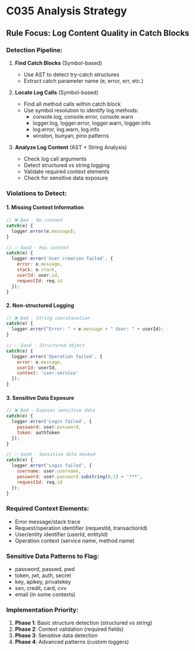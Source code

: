 # C035 Analysis Strategy

## Rule Focus: Log Content Quality in Catch Blocks

### Detection Pipeline:

1. **Find Catch Blocks** (Symbol-based)
   - Use AST to detect try-catch structures
   - Extract catch parameter name (e, error, err, etc.)

2. **Locate Log Calls** (Symbol-based)
   - Find all method calls within catch block
   - Use symbol resolution to identify log methods:
     - console.log, console.error, console.warn
     - logger.log, logger.error, logger.warn, logger.info
     - log.error, log.warn, log.info
     - winston, bunyan, pino patterns

3. **Analyze Log Content** (AST + String Analysis)
   - Check log call arguments
   - Detect structured vs string logging
   - Validate required context elements
   - Check for sensitive data exposure

### Violations to Detect:

#### 1. **Missing Context Information**
```javascript
// ❌ Bad - No context
catch(e) {
  logger.error(e.message);
}

// ✅ Good - Has context  
catch(e) {
  logger.error('User creation failed', {
    error: e.message,
    stack: e.stack,
    userId: user.id,
    requestId: req.id
  });
}
```

#### 2. **Non-structured Logging**
```javascript
// ❌ Bad - String concatenation
catch(e) {
  logger.error("Error: " + e.message + " User: " + userId);
}

// ✅ Good - Structured object
catch(e) {
  logger.error('Operation failed', {
    error: e.message,
    userId: userId,
    context: 'user-service'
  });
}
```

#### 3. **Sensitive Data Exposure**
```javascript
// ❌ Bad - Exposes sensitive data
catch(e) {
  logger.error('Login failed', {
    password: user.password,
    token: authToken
  });
}

// ✅ Good - Sensitive data masked
catch(e) {
  logger.error('Login failed', {
    username: user.username,
    password: user.password.substring(0,2) + '***',
    requestId: req.id
  });
}
```

### Required Context Elements:
- Error message/stack trace
- Request/operation identifier (requestId, transactionId)  
- User/entity identifier (userId, entityId)
- Operation context (service name, method name)

### Sensitive Data Patterns to Flag:
- password, passwd, pwd
- token, jwt, auth, secret
- key, apikey, privatekey
- ssn, credit, card, cvv
- email (in some contexts)

### Implementation Priority:
1. **Phase 1**: Basic structure detection (structured vs string)
2. **Phase 2**: Context validation (required fields)
3. **Phase 3**: Sensitive data detection
4. **Phase 4**: Advanced patterns (custom loggers)
